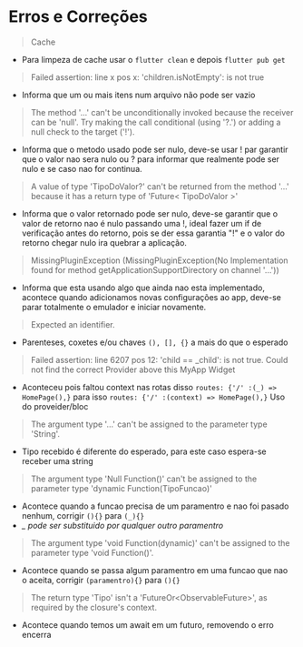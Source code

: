 # Erros e Correções
> Cache
- Para limpeza de cache usar o ```flutter clean``` e depois ```flutter pub get```
> Failed assertion: line x pos x: 'children.isNotEmpty': is not true
- Informa que um ou mais itens num arquivo não pode ser vazio
> The method '...' can't be unconditionally invoked because the receiver can be 'null'. Try making the call conditional (using '?.') or adding a null check to the target ('!').
- Informa que o metodo usado pode ser nulo, deve-se usar ! par garantir que o valor nao sera nulo ou ? para informar que realmente pode ser nulo e se caso nao for continua.
> A value of type 'TipoDoValor?' can't be returned from the method '...' because it has a return type of 'Future< TipoDoValor >'
- Informa que o valor retornado pode ser nulo, deve-se garantir que o valor de retorno nao é nulo passando uma !, ideal fazer um if de verificação antes do retorno, pois se der essa garantia "!" e o valor do retorno chegar nulo ira quebrar a aplicação.
> MissingPluginException (MissingPluginException(No Implementation found for method getApplicationSupportDirectory on channel '...'))
- Informa que esta usando algo que ainda nao esta implementado, acontece quando adicionamos novas configurações ao app, deve-se parar totalmente o emulador e iniciar novamente.
> Expected an identifier. 
- Parenteses, coxetes e/ou chaves ```(), [], {}``` a mais do que o esperado
> Failed assertion: line 6207 pos 12: 'child == _child': is not true.
> Could not find the correct Provider<ContactsRepository> above this MyApp Widget
- Aconteceu pois faltou context nas rotas disso ```routes: {'/' :(_) => HomePage(),}``` para isso ```routes: {'/' :(context) => HomePage(),}``` Uso do proveider/bloc
> The argument type '...' can't be assigned to the parameter type 'String'.
- Tipo recebido é diferente do esperado, para este caso espera-se receber uma string
>The argument type 'Null Function()' can't be assigned to the parameter type 'dynamic Function(TipoFuncao)'
- Acontece quando a funcao precisa de um paramentro e nao foi pasado nenhum, corrigir ```(){}``` para ```(_){}``` 
- *_ pode ser substituido por qualquer outro paramentro*
>The argument type 'void Function(dynamic)' can't be assigned to the parameter type 'void Function()'.
- Acontece quando se passa algum paramentro em uma funcao que nao o aceita, corrigir ```(paramentro){}``` para ```(){}```
>The return type 'Tipo' isn't a 'FutureOr<ObservableFuture<Tipo>>', as required by the closure's context.
- Acontece quando temos um await em um futuro, removendo o erro encerra
